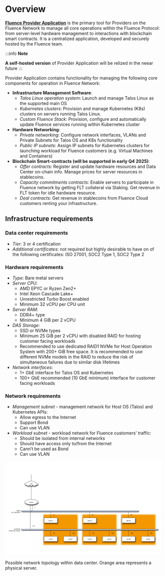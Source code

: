 # Overview

**[Fluence Provider Application](https://providers.fluence.network/)** is the primary tool for Providers on the Fluence Network to manage all core operations within the Fluence Protocol: from server-level hardware management to interactions with blockchain smart contracts. It is a centralized application, developed and securely hosted by the Fluence team.

:::info **Note**

**A self-hosted version** of Provider Application will be relized in the neear future
:::

Provider Application contains functionality for managing the following core components for operation in Fluence Network:

- **Infrastructure Management Software**:
    - *Talos Linux operation system*: Launch and manage Talos Linux as the supported main OS
    - *Kubernetes clusters*: Provision and manage Kubernetes (K8s) clusters on servers running Talos Linux.
    - *Custom Fluence Stack*: Provision, configure and automatically update Fluence services running within Kubernetes cluster
- **Hardware Networking**:
    - *Private networking*: Configure network interfaces, VLANs and Private Subnets for Talos OS and K8s functionality
    - *Public IP subnets*: Assign IP subnets for Kubernetes clusters for launching workload for Fluence customers (e.g. Virtual Machines and Containers)
- **Blockchain Smart-contracts (will be supported in early Q4 2025)**:
    - *Offer contracts*: Register and update hardware resources and Data Center on-chain info. Manage prices for server resources in stablecoins.
    - *Capacity commitments contracts*: Enable servers to participate in Fluence network by getting FLT collateral via Staking. Get revenue in FLT token for idle hardware resource.
    - *Deal contracts*: Get revenue in stablecoins from Fluence Cloud customers renting your infrastructure.

## Infrastructure requirements

### Data center requirements

- *Tier*: 3 or 4 certification
- *Additional certificates*: not required but highly desirable to have on of the following certificates: ISO 27001, SOC2 Type 1, SOC2 Type 2

### Hardware requirements

- *Type*: Bare metal servers
- *Server CPU*:
    - AMD EPYC or Ryzen Zen2+
    - Intel Xeon Cascade Lake+
    - Unrestricted Turbo Boost enabled
    - Minimum 32 vCPU per CPU unit
- *Server RAM*:
    - DDR4+ type
    - Minimum 4 GiB per 2 vCPU
- *DAS Storage*:
    - SSD or NVMe types
    - Minimum 25 GiB per 2 vCPU with disabled RAID for hosting customer facing workloads
    - Recommended to use dedicated RAID1 NVMe for Host Operation System with 200+ GiB free space. It is recommended to use different NVMe models in the RAID to reduce the risk of simultaneous failures due to similar disk lifetimes
- *Network interfaces*:
    - 1+ GbE interface for Talos OS and Kubernetes
    - 100+ GbE recommended (10 GbE minimum) interface for customer facing workloads

### Network requirements

- *Management subnet* - management network for Host OS (Talos) and Kubernetes APIs:
    - Allow egress to the Internet
    - Support Bond
    - Can use VLAN
- *Workload subnet* - workload network for Fluence customers’ traffic:
    - Should be isolated from internal networks
    - Should have access only to/from the Internet
    - Cann’t be used as Bond
    - Can use VLAN

![subnets](./assets/subnets.svg)

Possible network topology within data center. Orange area represents a physical server.

